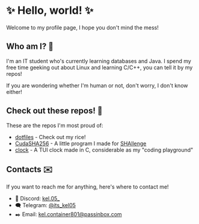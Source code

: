 # ✨ Hello, world! ✨
Welcome to my profile page, I hope you don't mind the mess!

## Who am I? 🤔
I'm an IT student who's currently learning databases and Java.
I spend my free time geeking out about Linux and learning C/C++,
you can tell it by my repos! 

If you are wondering whether I'm human or not, don't worry, I don't know either!

## Check out these repos! 💾

These are the repos I'm most proud of:

- [dotfiles](https://github.com/Kel-05/dotfiles) - Check out my rice!
- [CudaSHA256](https://github.com/Kel-05/CudaSHA256) - A little program I made for [SHAllenge](https://shallenge.quirino.net/)
- [clock](https://github.com/Kel-05/clock) - A TUI clock made in C, considerable as my "coding playground" 

<!--## Useful info-->



## Contacts ✉️

If you want to reach me for anything, here's where to contact me!

- 👾 Discord: [kel.05_](https://discord.com/users/359690796263276544)
- 🗨️ Telegram: [@its_kel05](https://t.me/its_kel05)
- ✒️ Email: kel.container801@passinbox.com

<!--
**Kel-05/Kel-05** is a ✨ _special_ ✨ repository because its `README.md` (this file) appears on your GitHub profile.

Here are some ideas to get you started:

- 🔭 I’m currently working on ... X
- 🌱 I’m currently learning ... X
- 👯 I’m looking to collaborate on ... ?
- 🤔 I’m looking for help with ... ?
- 💬 Ask me about ... ?
- 📫 How to reach me: ... X
- 😄 Pronouns: ...
- ⚡ Fun fact: ...
-->
